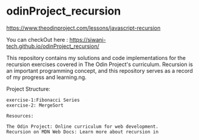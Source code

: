 # odinProject_recursion


https://www.theodinproject.com/lessons/javascript-recursion

You can checkOut here : https://siwani-tech.github.io/odinProject_recursion/


This repository contains my solutions and code implementations for the recursion exercises covered in The Odin Project's curriculum. Recursion is an important programming concept, and this repository serves as a record of my progress and learning.ng.


Project Structure:

    exercise-1:Fibonacci Series
    exercise-2: MergeSort

    Resources:

    The Odin Project: Online curriculum for web development.
    Recursion on MDN Web Docs: Learn more about recursion in 
